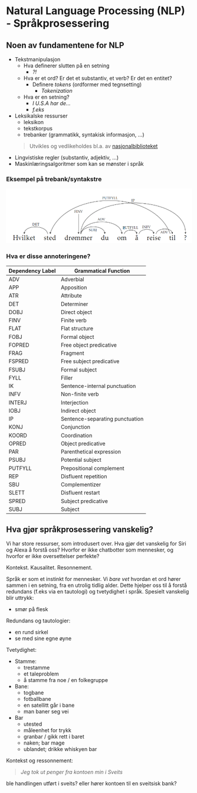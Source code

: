 # Natural Language Processing (NLP) - Språkprosessering

## Noen av fundamentene for NLP
- Tekstmanipulasjon
  - Hva definerer slutten på en setning
    - *?!*
  - Hva er et ord? Er det et substantiv, et verb? Er det en entitet?
    - Definere *tokens* (ordformer med tegnsetting)
      - *Tokenization*
  - Hva er en setning?
    - *I U.S.A har de...*
    - *f.eks*
- Leksikalske ressurser
  - leksikon
  - tekstkorpus
  - trebanker (grammatikk, syntakisk informasjon, ...)
  > Utvikles og vedlikeholdes bl.a. av [nasjonalbiblioteket](https://www.nb.no/sprakbanken/)
- Lingvistiske regler (substantiv, adjektiv, ...)
- Maskinlæringsalgoritmer som kan se mønster i språk

### Eksempel på trebank/syntakstre
![trebank](images/syntax2.png)

### Hva er disse annoteringene?
|Dependency Label|Grammatical Function|
|---|---|
|ADV|Adverbial|
|APP|Apposition|
|ATR|Attribute|
|DET|Determiner|
|DOBJ|Direct object|
|FINV|Finite verb|
|FLAT|Flat structure|
|FOBJ|Formal object|
|FOPRED|Free object predicative|
|FRAG|Fragment|
|FSPRED|Free subject predicative|
|FSUBJ|Formal subject|
|FYLL|Filler|
|IK|Sentence-internal punctuation|
|INFV|Non-finite verb|
|INTERJ|Interjection|
|IOBJ|Indirect object|
|IP|Sentence-separating punctuation|
|KONJ|Conjunction|
|KOORD|Coordination|
|OPRED|Object predicative|
|PAR|Parenthetical expression|
|PSUBJ|Potential subject|
|PUTFYLL|Prepositional complement|
|REP|Disfluent repetition|
|SBU|Complementizer|
|SLETT|Disfluent restart|
|SPRED|Subject predicative|
|SUBJ|Subject|

## Hva gjør språkprosessering vanskelig?
Vi har store ressurser, som introdusert over. Hva gjør det vanskelig for Siri og Alexa å forstå oss? Hvorfor er ikke chatbotter som mennesker, og hvorfor er ikke oversettelser perfekte?

Kontekst. Kausalitet. Resonnement.

Språk er som et instinkt for mennesker. Vi *bare vet* hvordan et ord hører sammen i en setning, fra en utrolig tidlig alder. Dette hjelper oss til å forstå redundans (f.eks via en tautologi) og tvetydighet i språk. Spesielt vanskelig blir uttrykk:
- smør på flesk

Redundans og tautologier:

- en rund sirkel
- se med sine egne øyne

Tvetydighet:
- Stamme: 
  - trestamme
  - et taleproblem
  - å stamme fra noe / en folkegruppe
- Bane:
  - togbane
  - fotballbane
  - en satellitt går i bane
  - man baner seg vei
- Bar
  - utested
  - måleenhet for trykk
  - granbar / gikk rett i baret
  - naken; bar mage
  - ublandet; drikke whiskyen bar

Kontekst og ressonnement:
>*Jeg tok ut penger fra kontoen min i Sveits*

ble handlingen utført i sveits?
eller hører kontoen til en sveitsisk bank?


